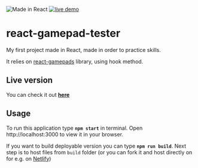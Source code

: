 ![Made in React](https://badges.aleen42.com/src/react.svg) [![live demo](https://github.com/nogiszd/react-gamepad-tester/actions/workflows/pages/pages-build-deployment/badge.svg)](https://github.com/nogiszd/react-gamepad-tester/actions/workflows/pages/pages-build-deployment)

# react-gamepad-tester

My first project made in React, made in order to practice skills.

It relies on [react-gamepads](https://github.com/whoisryosuke/react-gamepads) library, using hook method.

## Live version

You can check it out **[here](https://nogiszd.github.io/react-gamepad-tester)**

## Usage

To run this application type **`npm start`** in terminal.
Open http://localhost:3000 to view it in your browser.

If you want to build deployable version you can type **`npm run build`**.
Next step is to host files from `build` folder (or you can fork it and host directly on for e.g. on [Netlify](https://netlify.app/))
